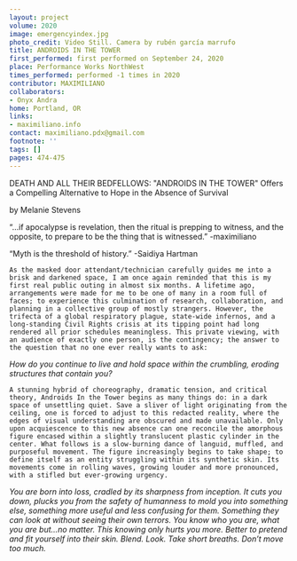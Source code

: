 ```yaml
---
layout: project
volume: 2020
image: emergencyindex.jpg
photo_credit: Video Still. Camera by rubén garcía marrufo
title: ANDROIDS IN THE TOWER
first_performed: first performed on September 24, 2020
place: Performance Works NorthWest
times_performed: performed -1 times in 2020
contributor: MAXIMILIANO
collaborators:
- Onyx Andra
home: Portland, OR
links:
- maximiliano.info
contact: maximiliano.pdx@gmail.com
footnote: ''
tags: []
pages: 474-475
---
```



DEATH AND ALL THEIR BEDFELLOWS:
"ANDROIDS IN THE TOWER" Offers a Compelling Alternative to Hope in the Absence of Survival

by Melanie Stevens



“...if apocalypse is revelation, then the ritual is prepping to witness, and the opposite, to prepare to be the thing that is witnessed.”
	-maximiliano

“Myth is the threshold of history.”
	-Saidiya Hartman



	As the masked door attendant/technician carefully guides me into a brisk and darkened space, I am once again reminded that this is my first real public outing in almost six months. A lifetime ago, arrangements were made for me to be one of many in a room full of faces; to experience this culmination of research, collaboration, and planning in a collective group of mostly strangers. However, the trifecta of a global respiratory plague, state-wide infernos, and a long-standing Civil Rights crisis at its tipping point had long rendered all prior schedules meaningless. This private viewing, with an audience of exactly one person, is the contingency; the answer to the question that no one ever really wants to ask: 

*How do you continue to live and hold space within the crumbling, eroding structures that contain you?*

	A stunning hybrid of choreography, dramatic tension, and critical theory, Androids In the Tower begins as many things do: in a dark space of unsettling quiet. Save a sliver of light originating from the ceiling, one is forced to adjust to this redacted reality, where the edges of visual understanding are obscured and made unavailable. Only upon acquiescence to this new absence can one reconcile the amorphous figure encased within a slightly translucent plastic cylinder in the center. What follows is a slow-burning dance of languid, muffled, and purposeful movement. The figure increasingly begins to take shape; to define itself as an entity struggling within its synthetic skin. Its movements come in rolling waves, growing louder and more pronounced, with a stifled but ever-growing urgency.

*You are born into loss, cradled by its sharpness from inception. It cuts you down, plucks you from the safety of humanness to mold you into something else, something more useful and less confusing for them. Something they can look at without seeing their own terrors. You know who you are, what you are but...no matter. This knowing only hurts you more. Better to pretend and fit yourself into their skin. Blend. Look. Take short breaths. Don’t move too much.*
